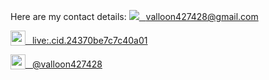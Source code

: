 Here are my contact details:
[<img src="https://img.shields.io/badge/-Gmail-D14836?style=flat-square&logo=Gmail&logoColor=white" />&ensp; valloon427428@gmail.com](https://mailto:valloon427428@gmail.com)

[<img src="https://img.icons8.com/color/1x/skype--v4.png" style="height: 24px;vertical-align: bottom;" valign="bottom"/>&ensp; live:.cid.24370be7c7c40a01](https://join.skype.com/invite/a4sAnkqIvk1Y)

[<img src="https://img.icons8.com/color/1x/telegram-app--v4.png" style="height: 24px;vertical-align: bottom;" valign="bottom"/>&ensp; @valloon427428](https://t.me/valloon427428)
